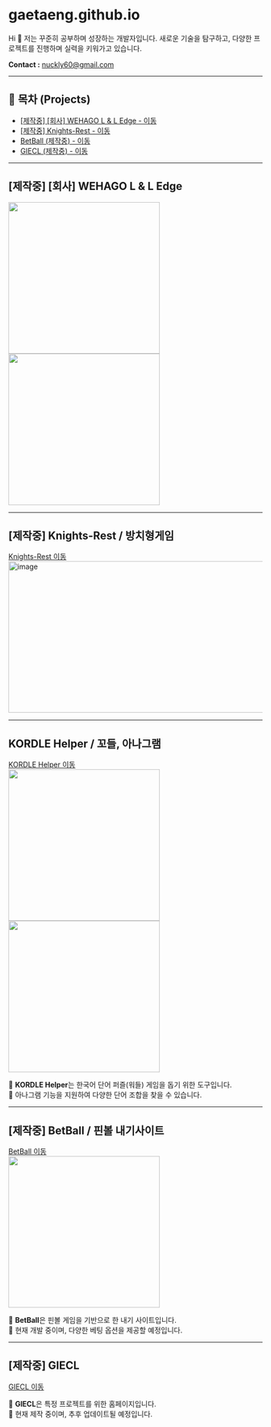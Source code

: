 # gaetaeng.github.io
Hi 👋 
저는 꾸준히 공부하며 성장하는 개발자입니다. 새로운 기술을 탐구하고, 다양한 프로젝트를 진행하며 실력을 키워가고 있습니다.

**Contact :** nuckly60@gmail.com  

---

## 📌 목차 (Projects)
- [[제작중] [회사] WEHAGO L & L Edge - 이동](#제작중-회사-wehago-l--l-edge)
- [[제작중] Knights-Rest - 이동](#제작중-knights-rest--방치형게임)
- [BetBall (제작중) - 이동](#제작중-betball--핀볼-내기사이트)
- [GIECL (제작중) - 이동](#제작중-giecl)

---
## [제작중] [회사] WEHAGO L & L Edge
<img src="https://github.com/user-attachments/assets/dfe2a3f3-f62a-4e5e-a31e-2874dc36b3e3" width="300" height="300">
<img src="https://github.com/user-attachments/assets/0f8d28e8-2c75-4264-9c13-6b601931c5f6" width="300" height="300">

---
## [제작중] Knights-Rest / 방치형게임
[Knights-Rest 이동](https://gaetaeng.github.io/Knight-s-Rest)
<img width="1011" alt="image" src="https://github.com/user-attachments/assets/78c1a45c-abdf-4379-b7dd-4b9809d62f75" width="300" height="300" />

---
## KORDLE Helper / 꼬들, 아나그램
[KORDLE Helper 이동](https://gaetaeng.github.io/kordle-helper/)  
<img src="https://github.com/user-attachments/assets/10f215c5-7487-4645-9020-8feeb52c49be" width="300" height="300">
<img src="https://github.com/user-attachments/assets/1748cfd3-e256-44b2-b5f1-72bd7733329b" width="300" height="300">

🔹 **KORDLE Helper**는 한국어 단어 퍼즐(워들) 게임을 돕기 위한 도구입니다.  
🔹 아나그램 기능을 지원하여 다양한 단어 조합을 찾을 수 있습니다.  

---
## [제작중] BetBall / 핀볼 내기사이트
[BetBall 이동](https://gaetaeng.github.io/BetBall/)  
<img src="https://github.com/user-attachments/assets/a47121e0-e60c-48b7-9147-c46203df4459" width="300" height="300">

🔹 **BetBall**은 핀볼 게임을 기반으로 한 내기 사이트입니다.  
🔹 현재 개발 중이며, 다양한 베팅 옵션을 제공할 예정입니다.  

---
## [제작중] GIECL
[GIECL 이동](https://gaetaeng.github.io/giec-homepage/)

🔹 **GIECL**은 특정 프로젝트를 위한 홈페이지입니다.  
🔹 현재 제작 중이며, 추후 업데이트될 예정입니다.  
